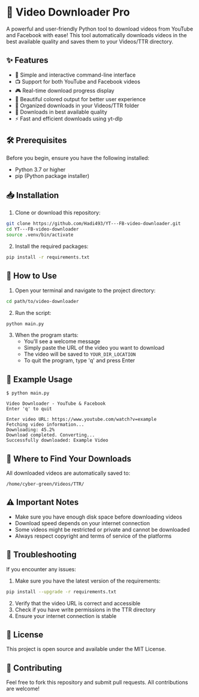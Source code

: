 # 🎥 Video Downloader Pro

A powerful and user-friendly Python tool to download videos from YouTube and Facebook with ease! This tool automatically downloads videos in the best available quality and saves them to your Videos/TTR directory.

## ✨ Features

- 🎯 Simple and interactive command-line interface
- 📺 Support for both YouTube and Facebook videos
- 🎮 Real-time download progress display
- 🎨 Beautiful colored output for better user experience
- 📁 Organized downloads in your Videos/TTR folder
- 🚀 Downloads in best available quality
- ⚡ Fast and efficient downloads using yt-dlp

## 🛠️ Prerequisites

Before you begin, ensure you have the following installed:
- Python 3.7 or higher
- pip (Python package installer)

## 📥 Installation

1. Clone or download this repository:
```bash
git clone https://github.com/Hadi493/YT---FB-video-downloader.git
cd YT---FB-video-downloader
source .venv/bin/activate
```

2. Install the required packages:
```bash
pip install -r requirements.txt
```

## 🚀 How to Use

1. Open your terminal and navigate to the project directory:
```bash
cd path/to/video-downloader
```

2. Run the script:
```bash
python main.py
```

3. When the program starts:
   - You'll see a welcome message
   - Simply paste the URL of the video you want to download
   - The video will be saved to `YOUR_DIR_LOCATION`
   - To quit the program, type 'q' and press Enter

## 📝 Example Usage

```
$ python main.py

Video Downloader - YouTube & Facebook
Enter 'q' to quit

Enter video URL: https://www.youtube.com/watch?v=example
Fetching video information...
Downloading: 45.2%
Download completed. Converting...
Successfully downloaded: Example Video
```

## 📂 Where to Find Your Downloads

All downloaded videos are automatically saved to:
```
/home/cyber-green/Videos/TTR/
```

## ⚠️ Important Notes

- Make sure you have enough disk space before downloading videos
- Download speed depends on your internet connection
- Some videos might be restricted or private and cannot be downloaded
- Always respect copyright and terms of service of the platforms

## 🔧 Troubleshooting

If you encounter any issues:

1. Make sure you have the latest version of the requirements:
```bash
pip install --upgrade -r requirements.txt
```

2. Verify that the video URL is correct and accessible
3. Check if you have write permissions in the TTR directory
4. Ensure your internet connection is stable

## 📜 License

This project is open source and available under the MIT License.

## 🤝 Contributing

Feel free to fork this repository and submit pull requests. All contributions are welcome!